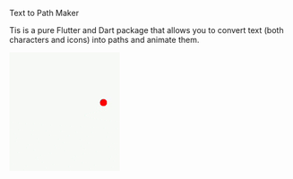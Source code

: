 Text to Path Maker

Tis is a pure Flutter and Dart package that allows you to convert text (both characters and icons) into paths and animate them.

![](images/text_to_path_maker1.gif)
